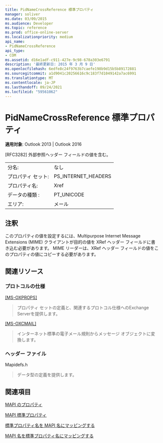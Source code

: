 ```yaml
---
title: PidNameCrossReference 標準プロパティ
manager: soliver
ms.date: 03/09/2015
ms.audience: Developer
ms.topic: reference
ms.prod: office-online-server
ms.localizationpriority: medium
api_name:
- PidNameCrossReference
api_type:
- COM
ms.assetid: d16e1adf-c911-427e-9c98-678a303e6791
description: '最終更新日: 2015 年 3 月 9 日'
ms.openlocfilehash: 6edfe8c24f9763b7caefe198b9d15b5b89172881
ms.sourcegitcommit: a1d9041c20256616c9c183f7d1049142a7ac6991
ms.translationtype: MT
ms.contentlocale: ja-JP
ms.lasthandoff: 09/24/2021
ms.locfileid: "59561062"
---
```

# <a name="pidnamecrossreference-canonical-property"></a>PidNameCrossReference 標準プロパティ

  
  
**適用対象**: Outlook 2013 | Outlook 2016 
  
[RFC3282] 外部参照ヘッダー フィールドの値を含む。
  
|||
|:-----|:-----|
|分名:  <br/> |なし  <br/> |
|プロパティ セット:  <br/> |PS_INTERNET_HEADERS  <br/> |
|プロパティ名:  <br/> |Xref  <br/> |
|データの種類 :   <br/> |PT_UNICODE  <br/> |
|エリア:  <br/> |メール  <br/> |
   
## <a name="remarks"></a>注釈

このプロパティの値を設定するには、Multipurpose Internet Message Extensions (MIME) クライアントが目的の値を XRef ヘッダー フィールドに書き込む必要があります。 MIME リーダーは、XRef ヘッダー フィールドの値をこのプロパティの値にコピーする必要があります。
  
## <a name="related-resources"></a>関連リソース

### <a name="protocol-specifications"></a>プロトコルの仕様

[[MS-OXPROPS]](https://msdn.microsoft.com/library/f6ab1613-aefe-447d-a49c-18217230b148%28Office.15%29.aspx)
  
> プロパティ セットの定義と、関連するプロトコル仕様へのExchange Serverを提供します。
    
[[MS-OXCMAIL]](https://msdn.microsoft.com/library/b60d48db-183f-4bf5-a908-f584e62cb2d4%28Office.15%29.aspx)
  
> インターネット標準の電子メール規則からメッセージ オブジェクトに変換します。
    
### <a name="header-files"></a>ヘッダー ファイル

Mapidefs.h
  
> データ型の定義を提供します。
    
## <a name="see-also"></a>関連項目



[MAPI のプロパティ](mapi-properties.md)
  
[MAPI 標準プロパティ](mapi-canonical-properties.md)
  
[標準プロパティ名を MAPI 名にマッピングする](mapping-canonical-property-names-to-mapi-names.md)
  
[MAPI 名を標準プロパティ名にマッピングする](mapping-mapi-names-to-canonical-property-names.md)

